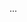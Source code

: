 ...

<!---
Gusttavooll/Gusttavooll is a ✨ special ✨ repository because its `README.md` (this file) appears on your GitHub profile.
You can click the Preview link to take a look at your changes.
--->
